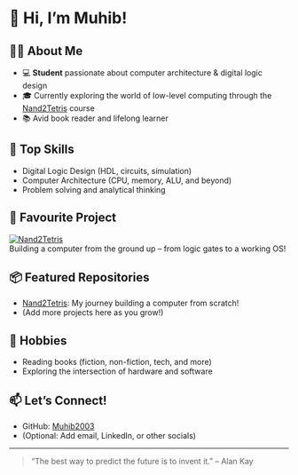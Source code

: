 # 👋 Hi, I’m Muhib!

## 🧑‍🎓 About Me
- 💻 **Student** passionate about computer architecture & digital logic design
- 🎓 Currently exploring the world of low-level computing through the [Nand2Tetris](https://github.com/Muhib2003/Nand2Tetris) course
- 📚 Avid book reader and lifelong learner

## 🔧 Top Skills
- Digital Logic Design (HDL, circuits, simulation)
- Computer Architecture (CPU, memory, ALU, and beyond)
- Problem solving and analytical thinking

## 🚀 Favourite Project
[![Nand2Tetris](https://img.shields.io/badge/-Nand2Tetris-blue?style=flat-square&logo=github)](https://github.com/Muhib2003/Nand2Tetris)  
Building a computer from the ground up – from logic gates to a working OS!

## 📦 Featured Repositories
- [Nand2Tetris](https://github.com/Muhib2003/Nand2Tetris): My journey building a computer from scratch!
- (Add more projects here as you grow!)

## 📖 Hobbies
- Reading books (fiction, non-fiction, tech, and more)
- Exploring the intersection of hardware and software

## 📫 Let’s Connect!
- GitHub: [Muhib2003](https://github.com/Muhib2003)
- (Optional: Add email, LinkedIn, or other socials)

---

> “The best way to predict the future is to invent it.” – Alan Kay
